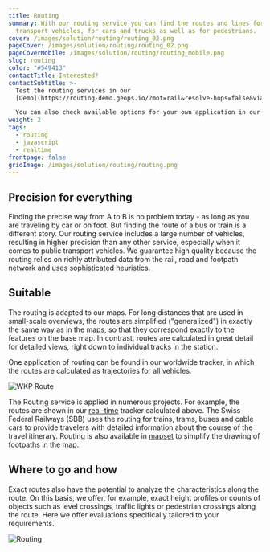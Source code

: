 ```yaml
---
title: Routing
summary: With our routing service you can find the routes and lines for public
  transport vehicles, for cars and trucks as well as for pedestrians.
cover: /images/solution/routing/routing_02.png
pageCover: /images/solution/routing/routing_02.png
pageCoverMobile: /images/solution/routing/routing_mobile.png
slug: routing
color: "#549413"
contactTitle: Interested?
contactSubtitle: >-
  Test the routing services in our
  [Demo](https://routing-demo.geops.io/?mot=rail&resolve-hops=false&via=!ea8f400924c27e0a%7C!df7a9a3dec3a3960&x=979136.73&y=5881128.6&z=8.132015913583293).

  You can also check available options for your own application in our [Developer Portal](https://developer.geops.io/).
weight: 2
tags:
  - routing
  - javascript
  - realtime
frontpage: false
gridImage: /images/solution/routing/routing.png
---
```

## Precision for everything

Finding the precise way from A to B is no problem today - as long as you are traveling by car or on foot. But finding the route of a bus or train is a different story. Our routing service includes a large number of vehicles, resulting in higher precision than any other service, especially when it comes to public transport vehicles. We guarantee high quality because the routing relies on richly attributed data from the rail, road and footpath network and uses sophisticated heuristics.

## Suitable

The routing is adapted to our maps. For long distances that are used in small-scale overviews, the routes are simplified ("generalized") in exactly the same way as in the maps, so that they correspond exactly to the features on the base map. In contrast, routes are calculated in great detail for detailed views, right down to individual tracks in the station.

One application of routing can be found in our worldwide tracker, in which the routes are calculated as trajectories for all vehicles.

![WKP Route](/images/solution/routing/routing_960.png "WKP Route")

The Routing service is applied in numerous projects. For example, the routes are shown in our [real-time](https://maps2.trafimage.ch/ch.sbb.netzkarte?baselayers=ch.sbb.netzkarte,ch.sbb.netzkarte.dark,ch.sbb.netzkarte.luftbild.group,ch.sbb.netzkarte.landeskarte,ch.sbb.netzkarte.landeskarte.grau&lang=de&layers=ch.sbb.puenktlichkeit-all&x=925472&y=5920000&z=9) tracker calculated above. The Swiss Federal Railways (SBB) uses the routing for trains, trams, buses and cable cars to provide travelers with detailed information about the course of the travel itinerary. Routing is also available in [mapset](https://mapset.io/) to simplify the drawing of footpaths in the map.

## Where to go and how

Exact routes also have the potential to analyze the characteristics along the route. On this basis, we offer, for example, exact height profiles or counts of objects such as level crossings, traffic lights or pedestrian crossings along the route. Here we offer evaluations specifically tailored to your requirements.

![Routing](/images/solution/routing/bern_fussgaengerrouting.png "Routing")